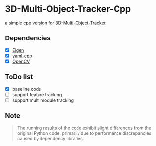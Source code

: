 # 3D-Multi-Object-Tracker-Cpp
a simple cpp version for [3D-Multi-Object-Tracker](https://github.com/hailanyi/3D-Multi-Object-Tracker.git)

## Dependencies

- [x] [Eigen](https://gitlab.com/libeigen/eigen.git)
- [x] [yaml-cpp](https://github.com/jbeder/yaml-cpp.git)
- [x] [OpenCV](https://github.com/opencv/opencv.git)

## ToDo list

- [x] baseline code
- [ ] support feature tracking
- [ ] support multi module tracking

## Note

> The running results of the code exhibit slight differences from the original Python code, primarily due to performance discrepancies caused by dependency libraries.


